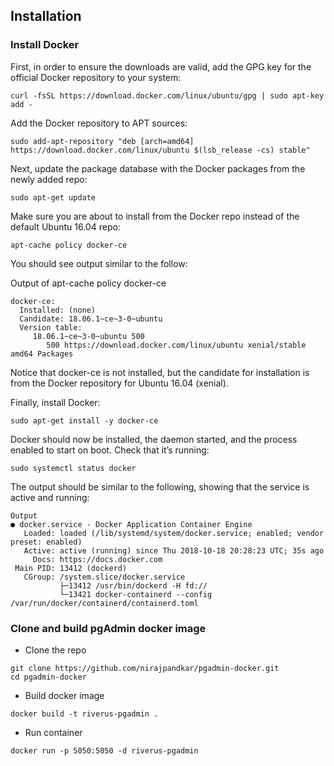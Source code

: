 ## Installation

### Install Docker 

First, in order to ensure the downloads are valid, add the GPG key for the official Docker repository to your system:

```
curl -fsSL https://download.docker.com/linux/ubuntu/gpg | sudo apt-key add -
```

Add the Docker repository to APT sources:

```
sudo add-apt-repository "deb [arch=amd64] https://download.docker.com/linux/ubuntu $(lsb_release -cs) stable"
```

Next, update the package database with the Docker packages from the newly added repo:
```
sudo apt-get update
```
Make sure you are about to install from the Docker repo instead of the default Ubuntu 16.04 repo:
```
apt-cache policy docker-ce
```
You should see output similar to the follow:

Output of apt-cache policy docker-ce
```
docker-ce:
  Installed: (none)
  Candidate: 18.06.1~ce~3-0~ubuntu
  Version table:
     18.06.1~ce~3-0~ubuntu 500
        500 https://download.docker.com/linux/ubuntu xenial/stable amd64 Packages
```
Notice that docker-ce is not installed, but the candidate for installation is from the Docker repository for Ubuntu 16.04 (xenial).

Finally, install Docker:
```
sudo apt-get install -y docker-ce
```
Docker should now be installed, the daemon started, and the process enabled to start on boot. Check that it’s running:
```
sudo systemctl status docker
```
The output should be similar to the following, showing that the service is active and running:
```
Output
● docker.service - Docker Application Container Engine
   Loaded: loaded (/lib/systemd/system/docker.service; enabled; vendor preset: enabled)
   Active: active (running) since Thu 2018-10-18 20:28:23 UTC; 35s ago
     Docs: https://docs.docker.com
 Main PID: 13412 (dockerd)
   CGroup: /system.slice/docker.service
           ├─13412 /usr/bin/dockerd -H fd://
           └─13421 docker-containerd --config /var/run/docker/containerd/containerd.toml
```

### Clone and build pgAdmin docker image
* Clone the repo
```
git clone https://github.com/nirajpandkar/pgadmin-docker.git
cd pgadmin-docker
```

* Build docker image
```
docker build -t riverus-pgadmin .
```

* Run container
```
docker run -p 5050:5050 -d riverus-pgadmin
```